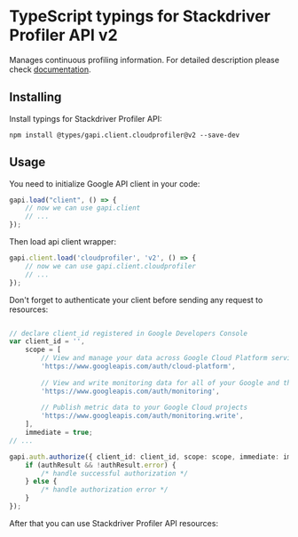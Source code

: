 # TypeScript typings for Stackdriver Profiler API v2
Manages continuous profiling information.
For detailed description please check [documentation](https://cloud.google.com/profiler/).

## Installing

Install typings for Stackdriver Profiler API:
```
npm install @types/gapi.client.cloudprofiler@v2 --save-dev
```

## Usage

You need to initialize Google API client in your code:
```typescript
gapi.load("client", () => { 
    // now we can use gapi.client
    // ... 
});
```

Then load api client wrapper:
```typescript
gapi.client.load('cloudprofiler', 'v2', () => {
    // now we can use gapi.client.cloudprofiler
    // ... 
});
```

Don't forget to authenticate your client before sending any request to resources:
```typescript

// declare client_id registered in Google Developers Console
var client_id = '',
    scope = [     
        // View and manage your data across Google Cloud Platform services
        'https://www.googleapis.com/auth/cloud-platform',
    
        // View and write monitoring data for all of your Google and third-party Cloud and API projects
        'https://www.googleapis.com/auth/monitoring',
    
        // Publish metric data to your Google Cloud projects
        'https://www.googleapis.com/auth/monitoring.write',
    ],
    immediate = true;
// ...

gapi.auth.authorize({ client_id: client_id, scope: scope, immediate: immediate }, authResult => {
    if (authResult && !authResult.error) {
        /* handle successful authorization */
    } else {
        /* handle authorization error */
    }
});            
```

After that you can use Stackdriver Profiler API resources:

```typescript
```
